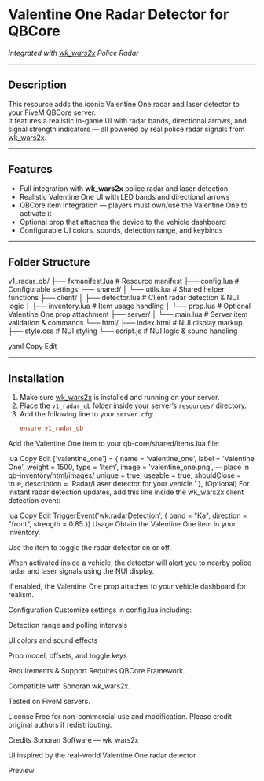 # Valentine One Radar Detector for QBCore  
*Integrated with [wk_wars2x](https://github.com/sonoran-Software/wk_wars2x) Police Radar*

---

## Description

This resource adds the iconic Valentine One radar and laser detector to your FiveM QBCore server.  
It features a realistic in-game UI with radar bands, directional arrows, and signal strength indicators — all powered by real police radar signals from [wk_wars2x](https://github.com/sonoran-Software/wk_wars2x).

---

## Features

- Full integration with **wk_wars2x** police radar and laser detection  
- Realistic Valentine One UI with LED bands and directional arrows  
- QBCore item integration — players must own/use the Valentine One to activate it  
- Optional prop that attaches the device to the vehicle dashboard  
- Configurable UI colors, sounds, detection range, and keybinds  

---

## Folder Structure

v1_radar_qb/
├── fxmanifest.lua # Resource manifest
├── config.lua # Configurable settings
├── shared/
│ └── utils.lua # Shared helper functions
├── client/
│ ├── detector.lua # Client radar detection & NUI logic
│ ├── inventory.lua # Item usage handling
│ └── prop.lua # Optional Valentine One prop attachment
├── server/
│ └── main.lua # Server item validation & commands
└── html/
├── index.html # NUI display markup
├── style.css # NUI styling
└── script.js # NUI logic & sound handling

yaml
Copy
Edit

---

## Installation

1. Make sure [wk_wars2x](https://github.com/sonoran-Software/wk_wars2x) is installed and running on your server.  
2. Place the `v1_radar_qb` folder inside your server’s `resources/` directory.  
3. Add the following line to your `server.cfg`:
   ```cfg
   ensure v1_radar_qb
Add the Valentine One item to your qb-core/shared/items.lua file:

lua
Copy
Edit
['valentine_one'] = {
    name = 'valentine_one',
    label = 'Valentine One',
    weight = 1500,
    type = 'item',
    image = 'valentine_one.png', -- place in qb-inventory/html/images/
    unique = true,
    useable = true,
    shouldClose = true,
    description = 'Radar/Laser detector for your vehicle.'
},
(Optional) For instant radar detection updates, add this line inside the wk_wars2x client detection event:

lua
Copy
Edit
TriggerEvent('wk:radarDetection', { band = "Ka", direction = "front", strength = 0.85 })
Usage
Obtain the Valentine One item in your inventory.

Use the item to toggle the radar detector on or off.

When activated inside a vehicle, the detector will alert you to nearby police radar and laser signals using the NUI display.

If enabled, the Valentine One prop attaches to your vehicle dashboard for realism.

Configuration
Customize settings in config.lua including:

Detection range and polling intervals

UI colors and sound effects

Prop model, offsets, and toggle keys

Requirements & Support
Requires QBCore Framework.

Compatible with Sonoran wk_wars2x.

Tested on FiveM servers.

License
Free for non-commercial use and modification. Please credit original authors if redistributing.

Credits
Sonoran Software — wk_wars2x

UI inspired by the real-world Valentine One radar detector

Preview
